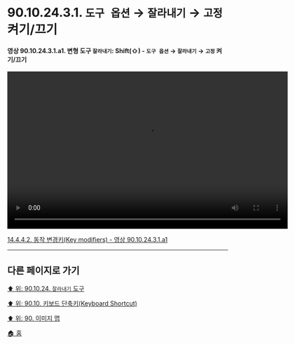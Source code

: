 # 90.10.24.3.1. `도구 옵션` → `잘라내기` → `고정` 켜기/끄기

<a id="90-10-24-03-01-a1"></a>

#### 영상 90.10.24.3.1.a1. 변형 도구 `잘라내기`: Shift(⇧) - `도구 옵션` → `잘라내기` → `고정` 켜기/끄기
<video controls="controls" width="640" height="360" src="https://github.com/wonder13662/gimp/assets/15767104/5a131a9e-5ee6-41b2-a04b-2bfd18046b90"></video>

[14.4.4.2. 동작 변경키(Key modifiers) - 영상 90.10.24.3.1.a1](./14-04-04-02-key_modifiers.md#90-10-24-03-01-a1)

***

## 다른 페이지로 가기

[⬆️ 위: 90.10.24. `잘라내기` 도구](./90-10-24-00-crop.md)

[⬆️ 위: 90.10. 키보드 단축키(Keyboard Shortcut)](./90-10-00-keyboard_shortcut.md)

[⬆️ 위: 90. 이미지 맵](./90-00-image-map.md)

[🏠 홈](./00-home.md)
